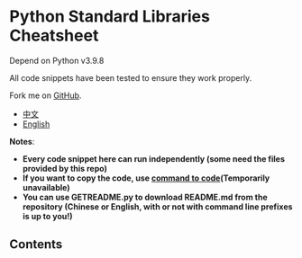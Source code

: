 # Python Standard Libraries Cheatsheet

Depend on Python v3.9.8

All code snippets have been tested to ensure they work properly.

Fork me on [GitHub](https://github.com/pynickle/python-cheatsheet).

- [中文](README-zh-cn.md)
- [English](README.md)

**Notes**:

- **Every code snippet here can run independently (some need the files provided by this repo)**
- **If you want to copy the code, use [command to code](https://pynickle.github.io/ctc.html)(Temporarily unavailable)**
- **You can use GETREADME.py to download README.md from the repository (Chinese or English, with or not with command line prefixes is up to you!)**

## Contents